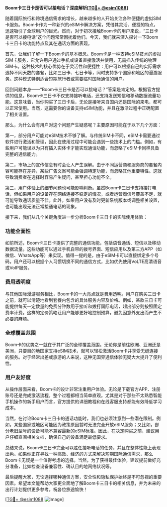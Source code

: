 **Boom卡三日卡是否可以接电话？深度解析[[TG💪+ @esim1088](https://t.me/s/esim1088)]**

随着国际旅行和跨境通信需求的增长，越来越多的人开始关注各种便捷的虚拟SIM卡服务。Boom卡作为一种新兴的eSIM卡解决方案，凭借其灵活、便捷的特点，迅速吸引了全球用户的目光。然而，对于初次接触Boom卡的用户来说，“三日卡是否可以接电话”这个问题常常困扰着他们。今天，我们就来深入探讨一下Boom卡三日卡的功能特点及其在通话方面的表现。

首先，让我们了解一下Boom卡的基本概念。Boom卡是一种支持eSIM技术的虚拟SIM卡服务，它允许用户通过手机或设备直接激活并使用，无需插入传统的物理SIM卡。这种技术的核心优势在于灵活性和便捷性：用户可以根据自己的实际需求选择不同天数的套餐，比如三日卡、七日卡等，同时支持多个国家和地区的漫游服务。这种模式特别适合短期旅行者或需要临时国际通信的用户。

回到问题本身——“Boom卡三日卡是否可以接电话？”答案是肯定的。根据官方提供的信息，Boom卡三日卡不仅支持接听电话，还支持发送短信和移动数据流量功能。这意味着，当你购买了三日卡后，无论是接听来自国内还是国际的来电，都可以正常使用。当然，这需要你的设备支持eSIM功能，并且在激活过程中正确配置了相关设置。

那么，为什么会有用户对这个问题产生疑惑呢？主要原因可能在于以下几个方面：

第一，部分用户可能对eSIM技术不够了解。与传统SIM卡不同，eSIM卡需要通过软件进行激活和管理，因此在使用过程中可能会遇到一些技术上的门槛。例如，有些用户可能误以为只有插入实体卡才能实现通话功能，而忽略了eSIM卡同样具备完整的通信能力。

第二，市场上的宣传信息有时会让人产生误解。由于不同运营商和服务商的套餐内容可能存在差异，某些广告文案可能会强调特定功能，而忽略其他重要特性。这就导致消费者在选择时容易产生疑问，甚至担心功能不全。

第三，用户体验上的细节问题也可能影响判断。虽然Boom卡三日卡支持接打电话，但如果用户的设备存在网络连接不稳定的情况，或者运营商信号覆盖不足，就可能导致通话质量不佳。此外，如果用户没有及时更新系统版本或调整相关设置，也可能出现无法正常接通电话的现象。

接下来，我们从几个关键角度进一步分析Boom卡三日卡的实际使用体验：

### 功能全面性

如前所述，Boom卡三日卡提供了完整的通信功能，包括语音通话、短信以及移动数据流量。这些功能可以通过手机自带的拨号界面、短信应用以及第三方APP（如微信、WhatsApp等）来实现。值得一提的是，由于eSIM卡可以直接绑定多个号码，用户还可以根据个人习惯切换不同的通信方式，比如优先使用VoLTE高清语音或VoIP服务。

### 费用透明度

与其他国际漫游服务相比，Boom卡的一大亮点就是费用透明。用户在购买三日卡之前，就可以清楚地看到套餐内包含的具体服务内容及价格。例如，某款三日卡可能提供每天一定数量的免费分钟数用于接听和拨打国际电话，超出部分则按照固定费率计费。这样的定价策略让用户能够更好地控制预算，避免因意外支出而产生不必要的麻烦。

### 全球覆盖范围

Boom卡的优势之一就在于其广泛的全球覆盖范围。无论你是前往欧洲、亚洲还是美洲，只要目的地国家支持eSIM技术，就可以轻松激活Boom卡并享受无缝连接的服务。对于经常出差或旅游的人来说，这种无国界通信体验无疑大大提升了便利性。

### 用户友好度

从操作层面来看，Boom卡的设计非常注重用户体验。无论是下载官方APP、注册账号还是完成激活流程，整个过程都相当简单直观。尤其是对于那些不太熟悉智能手机操作的新手用户而言，官方提供的详细教程和在线客服支持都能有效降低学习成本。

当然，在讨论Boom卡三日卡的通话功能时，我们也必须注意到一些潜在限制。例如，某些国家或地区可能因为政策原因暂时无法完全开放eSIM服务；又比如，部分老旧型号的设备可能不兼容最新的eSIM标准。因此，在决定购买之前，建议用户仔细查阅相关文档，确保自己的设备满足最低要求。

总结来说，Boom卡三日卡完全可以胜任接听电话的任务，并且在整体性能上表现出色。如果你正在寻找一种高效、经济的方式来解决短期国际通信需求，那么Boom卡无疑是一个值得考虑的选择。当然，为了获得最佳体验，建议提前做好充分准备，比如检查设备兼容性、确认目的地网络状况等。

最后提醒大家，无论选择哪种通信方案，安全性和隐私保护始终是不可忽视的重要因素。希望本文能帮助大家更全面地了解Boom卡三日卡的相关信息，并为未来的出行计划提供更多参考。祝各位旅途愉快！

[[TG💪+ @esim1088](https://t.me/s/esim1088) ![Image](https://i.postimg.cc/4NQfJmqS/Snipaste-2025-05-13-00-14-12.png)]
